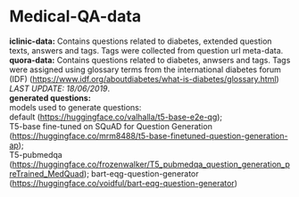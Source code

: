 # Medical-QA-data
**iclinic-data:**
Contains questions related to diabetes, extended question texts, answers and tags. Tags were collected from question url meta-data.  
**quora-data:**
Contains questions related to diabetes, anwsers and tags. Tags were assigned using glossary terms from the international diabetes forum (IDF) (https://www.idf.org/aboutdiabetes/what-is-diabetes/glossary.html) *LAST UPDATE: 18/06/2019*.   
**generated questions:**   
models used to generate questions:  
default (https://huggingface.co/valhalla/t5-base-e2e-qg);  
T5-base fine-tuned on SQuAD for Question Generation (https://huggingface.co/mrm8488/t5-base-finetuned-question-generation-ap);  
T5-pubmedqa (https://huggingface.co/frozenwalker/T5_pubmedqa_question_generation_preTrained_MedQuad);
bart-eqg-question-generator (https://huggingface.co/voidful/bart-eqg-question-generator)
